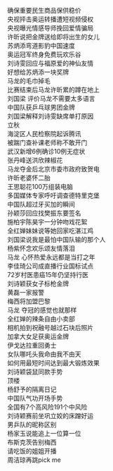 确保重要民生商品保供稳价  
央视抨击奥运转播遭短视频侵权  
央视曝光情感导师挽回爱情骗局  
许昕说把金牌送给即将出生的女儿  
苏炳添弯道影豹中国速度  
奥运冠军终身免费玩欢乐谷  
刘诗雯回应与福原爱的神仙友情  
好想给苏炳添一块奖牌  
马龙的毛巾掉毛  
比赛结束后马龙许昕累的蹲在地上  
刘国梁 评价马龙不需要太多语言  
中国队获乒乓球男团金牌  
刘国梁解释刘诗雯缺席单打原因  
立秋  
海淀区人民检察院起诉腾讯  
被踹门查补课老师称不敢开门  
武汉新增6例确诊10例无症状  
张丹峰送洪欣辣椒花  
马龙夺金后北京市委市政府致贺电  
许昕老婆怀二胎  
王思聪花100万组装电脑  
多国媒体专家呼吁调查德特里克堡  
中国队超过牙买加的瞬间  
孙颖莎回应找樊振东要签名  
施柏宇陈昊宇一分钟吻戏花絮  
全红婵妹妹说等她回家吃湛江鸡  
刘国梁说我是最怕中国队输的那个人  
杨紫怀念欢乐颂友情落泪  
马龙 心怀热爱永远都是当打之年  
李佳琦公司成直播行业国标试点  
72岁村医患癌15年仍坚持行医  
刘诗颖获女子标枪金牌  
黄磊一家报警  
梅西将加盟巴黎  
马龙 夺冠的感觉也就那样  
全红婵的辣条自由小卖部  
相机拍到祝融号越过石块后照片  
加拿大女足获奥运金牌  
伊戈达拉重回勇士  
女队哪吒头我命由我不由天  
如何用最短时间达到最大锻炼效果  
刘诗颖袋鼠同款手势  
顶楼  
杨舒予的隔离日记  
中国队气功开场手势  
全国有7个高风险191个中风险  
刘诗颖赛前坐巩立姣的床蹭好运  
男乒队的昵称区别  
杨家玉说能追上一位算一位  
布斯克茨告别梅西  
请吃饭的姐姐开播  
周洁琼再跳pick me  
